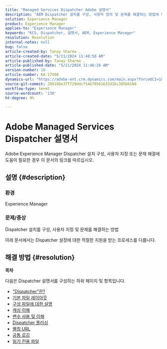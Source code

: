 ```yaml
---
title: "Managed Services Dispatcher Adobe 설명서"
description: "AEM Dispatcher 설치를 구성, 사용자 정의 및 문제를 해결하는 방법에 대해 알아봅니다. 언급된 링크를 따르십시오."
solution: Experience Manager
product: Experience Manager
applies-to: "Experience Manager"
keywords: "KCS, Dispatcher, 설명서, AEM, Experience Manager"
resolution: Resolution
internal-notes: null
bug: false
article-created-by: Tanay Sharma .
article-created-date: "5/21/2024 11:40:50 AM"
article-published-by: Tanay Sharma .
article-published-date: "5/21/2024 11:46:26 AM"
version-number: 10
article-number: KA-17490
dynamics-url: "https://adobe-ent.crm.dynamics.com/main.aspx?forceUCI=1&pagetype=entityrecord&etn=knowledgearticle&id=51742df6-6617-ef11-9f8a-6045bd006b25"
source-git-commit: 200160e37f729ddcf54e70561632d16c385b6560
workflow-type: tm+mt
source-wordcount: '130'
ht-degree: 9%

---
```


# Adobe Managed Services Dispatcher 설명서


Adobe Experience Manager Dispatcher 설치 구성, 사용자 지정 또는 문제 해결에 도움이 필요한 경우 이 문서의 링크를 따르십시오.

## 설명 {#description}


### <b>환경</b>

Experience Manager

### <b>문제/증상</b>

Dispatcher 설치를 구성, 사용자 지정 및 문제를 해결하는 방법

아래 문서에서는 Dispatcher 설정에 대한 적절한 지원을 받는 프로세스를 다룹니다.


## 해결 방법 {#resolution}


<b>목차</b>

다음은 Dispatcher 설명서를 구성하는 하위 페이지 및 항목입니다.

- [&quot;Dispatcher&quot;란?](https://experienceleague.adobe.com/en/docs/experience-cloud-kcs/kbarticles/ka-17911)
- [기본 파일 레이아웃](https://experienceleague.adobe.com/en/docs/experience-cloud-kcs/kbarticles/ka-17502)
- [구성 파일에 대한 설명](https://experienceleague.adobe.com/en/docs/experience-cloud-kcs/kbarticles/ka-17477)
- [캐싱 이해](https://experienceleague.adobe.com/en/docs/experience-manager-learn/ams/dispatcher/understanding-cache)
- [변수 사용 및 이해](https://experienceleague.adobe.com/en/docs/experience-cloud-kcs/kbarticles/ka-17487)
- [Dispatcher 플러싱](https://experienceleague.adobe.com/en/docs/experience-cloud-kcs/kbarticles/ka-17493)
- [별칭 URL](https://experienceleague.adobe.com/en/docs/experience-cloud-kcs/kbarticles/ka-17463)
- [공통 로깅](https://experienceleague.adobe.com/en/docs/experience-cloud-kcs/kbarticles/ka-17914)
- [읽기 전용 파일](https://experienceleague.adobe.com/en/docs/experience-cloud-kcs/kbarticles/ka-17483)


